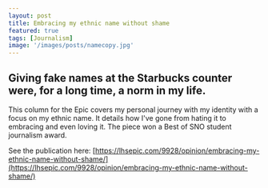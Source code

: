 ```yaml
---
layout: post
title: Embracing my ethnic name without shame
featured: true
tags: [Journalism]
image: '/images/posts/namecopy.jpg'
---
```


## Giving fake names at the Starbucks counter were, for a long time, a norm in my life.

This column for the Epic covers my personal journey with my identity with a focus on my ethnic name. It details how I've gone from hating it to embracing and even loving it. The piece won a Best of SNO student journalism award.

See the publication here: [https://lhsepic.com/9928/opinion/embracing-my-ethnic-name-without-shame/](https://lhsepic.com/9928/opinion/embracing-my-ethnic-name-without-shame/)